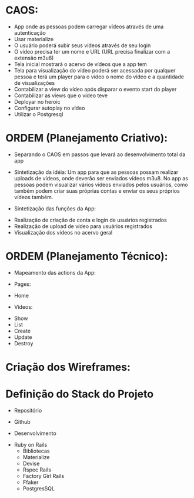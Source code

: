 # CAOS:

- App onde as pessoas podem carregar vídeos através de uma autenticação
- Usar materialize
- O usuário poderá subir seus vídeos através de seu login
- O vídeo precisa ter um nome e URL (URL precisa finalizar com a extensão m3u8)
- Tela inicial mostrará o acervo de vídeos que a app tem
- Tela para visualização do vídeo poderá ser acessada por qualquer pessoa e terá um player para o vídeo o nome do vídeo e a quantidade de visualizações
- Contabilizar a view do vídeo após disparar o evento start do player
- Contabilizar as views que o vídeo teve
- Deployar no heroic
- Configurar autoplay no vídeo
- Utilizar o Postgresql


# ORDEM (Planejamento Criativo):
 * Separando o CAOS em passos que levará ao desenvolvimento total da app

- Sintetização da idéia: 
Um app para que as pessoas possam realizar uploads de vídeos, onde deverão ser enviados vídeos m3u8. No app as pessoas podem visualizar vários vídeos enviados pelos usuários, como também podem criar suas próprias contas e enviar os seus próprios vídeos também.

- Sintetização das funções da App:
* Realização de criação de conta e login de usuários registrados
* Realização de upload de vídeo para usuários registrados
* Visualização dos vídeos no acervo geral

# ORDEM (Planejamento Técnico):

- Mapeamento das actions da App:
* Pages:
- Home
* Vídeos:
- Show
- List
- Create
- Update
- Destroy


# Criação dos Wireframes:


# Definição do Stack do Projeto


* Repositório
-  Github

* Desenvolvimento
-  Ruby on Rails
    * Bibliotecas
    -  Materialize
    -  Devise
    -  Rspec Rails
    -  Factory Girl Rails
    -  Ffaker
    -  PostgresSQL

